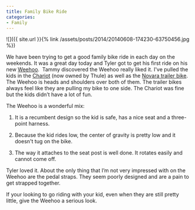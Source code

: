 ```yaml
---
title: Family Bike Ride
categories:
- Family
---
```


![]({{ site.url }}{% link /assets/posts/2014/20140608-174230-63750456.jpg %})

We have been trying to get a good family bike ride in each day on the weekends. It was a great day today and Tyler got to get his first ride on his new [Weehoo](http://rideweehoo.com).  Tammy discovered the Weehoo really liked it. I've pulled the kids in the [Chariot](http://www.thule.com/en-us/us/thule-chariot) (now owned by Thule) as well as the [Novara trailer bike](http://www.rei.com/product/851189/novara-afterburner-20-trailer-bike). The Weehoo is heads and shoulders over both of them. The trailer bikes always feel like they are pulling my bike to one side. The Chariot was fine but the kids didn’t have a lot of fun.

The Weehoo is a wonderful mix:

  1. It is a recumbent design so the kid is safe, has a nice seat and a three-point harness.


  2. Because the kid rides low, the center of gravity is pretty low and it doesn't tug on the bike.


  3. The way it attaches to the seat post is well done. It rotates easily and cannot come off.

Tyler loved it. About the only thing that I’m not very impressed with on the Weehoo are the pedal straps. They seem poorly designed and are a pain to get strapped together.

If your looking to go riding with your kid, even when they are still pretty little, give the Weehoo a serious look.
